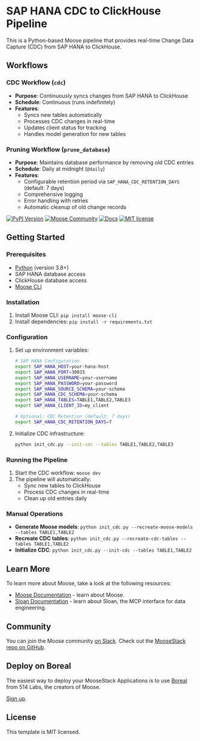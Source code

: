 # SAP HANA CDC to ClickHouse Pipeline

This is a Python-based Moose pipeline that provides real-time Change Data Capture (CDC) from SAP HANA to ClickHouse.

## Workflows

### CDC Workflow (`cdc`)
- **Purpose**: Continuously syncs changes from SAP HANA to ClickHouse
- **Schedule**: Continuous (runs indefinitely)
- **Features**: 
  - Syncs new tables automatically
  - Processes CDC changes in real-time
  - Updates client status for tracking
  - Handles model generation for new tables

### Pruning Workflow (`prune_database`)
- **Purpose**: Maintains database performance by removing old CDC entries
- **Schedule**: Daily at midnight (`@daily`)
- **Features**:
  - Configurable retention period via `SAP_HANA_CDC_RETENTION_DAYS` (default: 7 days)
  - Comprehensive logging
  - Error handling with retries
  - Automatic cleanup of old change records

[![PyPI Version](https://img.shields.io/pypi/v/moose-cli?logo=python)](https://pypi.org/project/moose-cli/)
[![Moose Community](https://img.shields.io/badge/slack-moose_community-purple.svg?logo=slack)](https://join.slack.com/t/moose-community/shared_invite/zt-2fjh5n3wz-cnOmM9Xe9DYAgQrNu8xKxg)
[![Docs](https://img.shields.io/badge/quick_start-docs-blue.svg)](https://docs.fiveonefour.com/moose/getting-started/quickstart)
[![MIT license](https://img.shields.io/badge/license-MIT-yellow.svg)](LICENSE)

## Getting Started

### Prerequisites

* [Python](https://www.python.org/downloads/) (version 3.8+)
* SAP HANA database access
* ClickHouse database access
* [Moose CLI](https://docs.fiveonefour.com/moose/getting-started/quickstart)

### Installation

1. Install Moose CLI: `pip install moose-cli`
2. Install dependencies: `pip install -r requirements.txt`

### Configuration

1. Set up environment variables:
   ```bash
   # SAP HANA Configuration
   export SAP_HANA_HOST=your-hana-host
   export SAP_HANA_PORT=30015
   export SAP_HANA_USERNAME=your-username
   export SAP_HANA_PASSWORD=your-password
   export SAP_HANA_SOURCE_SCHEMA=your-schema
   export SAP_HANA_CDC_SCHEMA=your-schema
   export SAP_HANA_TABLES=TABLE1,TABLE2,TABLE3
   export SAP_HANA_CLIENT_ID=my_client
   
   # Optional: CDC Retention (default: 7 days)
   export SAP_HANA_CDC_RETENTION_DAYS=7
   ```

2. Initialize CDC infrastructure:
   ```bash
   python init_cdc.py --init-cdc --tables TABLE1,TABLE2,TABLE3
   ```

### Running the Pipeline

1. Start the CDC workflow: `moose dev`
2. The pipeline will automatically:
   - Sync new tables to ClickHouse
   - Process CDC changes in real-time
   - Clean up old entries daily

### Manual Operations

- **Generate Moose models**: `python init_cdc.py --recreate-moose-models --tables TABLE1,TABLE2`
- **Recreate CDC tables**: `python init_cdc.py --recreate-cdc-tables --tables TABLE1,TABLE2`
- **Initialize CDC**: `python init_cdc.py --init-cdc --tables TABLE1,TABLE2`

## Learn More

To learn more about Moose, take a look at the following resources:

- [Moose Documentation](https://docs.fiveonefour.com/moose) - learn about Moose.
- [Sloan Documentation](https://docs.fiveonefour.com/sloan) - learn about Sloan, the MCP interface for data engineering.

## Community

You can join the Moose community [on Slack](https://join.slack.com/t/moose-community/shared_invite/zt-2fjh5n3wz-cnOmM9Xe9DYAgQrNu8xKxg). Check out the [MooseStack repo on GitHub](https://github.com/514-labs/moosestack).

## Deploy on Boreal

The easiest way to deploy your MooseStack Applications is to use [Boreal](https://www.fiveonefour.com/boreal) from 514 Labs, the creators of Moose.

[Sign up](https://www.boreal.cloud/sign-up).

## License

This template is MIT licensed.

